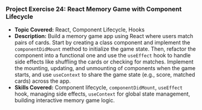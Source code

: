 ### **Project Exercise 24: React Memory Game with Component Lifecycle**

- **Topic Covered:** React, Component Lifecycle, Hooks
- **Description:** Build a memory game app using React where users match pairs of cards. Start by creating a class component and implement the `componentDidMount` method to initialize the game state. Then, refactor the component into a functional one and use the `useEffect` hook to handle side effects like shuffling the cards or checking for matches. Implement the mounting, updating, and unmounting of components when the game starts, and use `useContext` to share the game state (e.g., score, matched cards) across the app.
- **Skills Covered:** Component lifecycle, `componentDidMount`, `useEffect` hook, managing side effects, `useContext` for global state management, building interactive memory game logic.